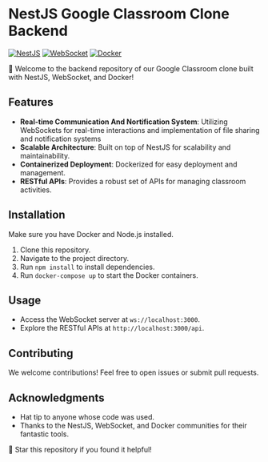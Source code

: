 # NestJS Google Classroom Clone Backend

[![NestJS](https://img.shields.io/badge/NestJS-v8.0.0-red.svg)](https://nestjs.com/)
[![WebSocket](https://img.shields.io/badge/WebSocket-communication-blue.svg)](https://en.wikipedia.org/wiki/WebSocket)
[![Docker](https://img.shields.io/badge/Docker-containerization-blue.svg)](https://www.docker.com/)

🚀 Welcome to the backend repository of our Google Classroom clone built with NestJS, WebSocket, and Docker!

## Features

- **Real-time Communication And Nortification System**: Utilizing WebSockets for real-time interactions and implementation of file sharing and notification systems
- **Scalable Architecture**: Built on top of NestJS for scalability and maintainability.
- **Containerized Deployment**: Dockerized for easy deployment and management.
- **RESTful APIs**: Provides a robust set of APIs for managing classroom activities.

## Installation

Make sure you have Docker and Node.js installed.

1. Clone this repository.
2. Navigate to the project directory.
3. Run `npm install` to install dependencies.
4. Run `docker-compose up` to start the Docker containers.

## Usage

- Access the WebSocket server at `ws://localhost:3000`.
- Explore the RESTful APIs at `http://localhost:3000/api`.

## Contributing

We welcome contributions! Feel free to open issues or submit pull requests.


## Acknowledgments

- Hat tip to anyone whose code was used.
- Thanks to the NestJS, WebSocket, and Docker communities for their fantastic tools.

🌟 Star this repository if you found it helpful!

